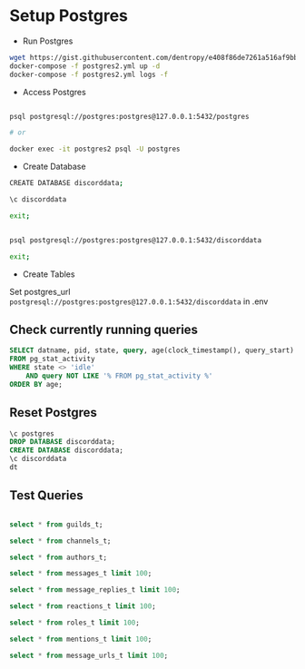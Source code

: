 # Setup Postgres

* Run Postgres

``` bash
wget https://gist.githubusercontent.com/dentropy/e408f86de7261a516af9bb43234ae343/raw/b7c1373bff0152fc59c246e8af0a7f7d48bc340b/postgres2.yml
docker-compose -f postgres2.yml up -d
docker-compose -f postgres2.yml logs -f
```

* Access Postgres

``` bash

psql postgresql://postgres:postgres@127.0.0.1:5432/postgres

# or

docker exec -it postgres2 psql -U postgres

```

* Create Database

``` bash
CREATE DATABASE discorddata;

\c discorddata

exit;
```

``` bash

psql postgresql://postgres:postgres@127.0.0.1:5432/discorddata

exit;
```

* Create Tables

Set postgres_url `postgresql://postgres:postgres@127.0.0.1:5432/discorddata` in .env


## Check currently running queries

``` sql
SELECT datname, pid, state, query, age(clock_timestamp(), query_start) AS age 
FROM pg_stat_activity
WHERE state <> 'idle' 
    AND query NOT LIKE '% FROM pg_stat_activity %' 
ORDER BY age;
```

## Reset Postgres

``` sql
\c postgres
DROP DATABASE discorddata;
CREATE DATABASE discorddata;
\c discorddata
dt
```


## Test Queries

``` sql

select * from guilds_t;

select * from channels_t;

select * from authors_t;

select * from messages_t limit 100;

select * from message_replies_t limit 100;

select * from reactions_t limit 100;

select * from roles_t limit 100;

select * from mentions_t limit 100;

select * from message_urls_t limit 100;

```